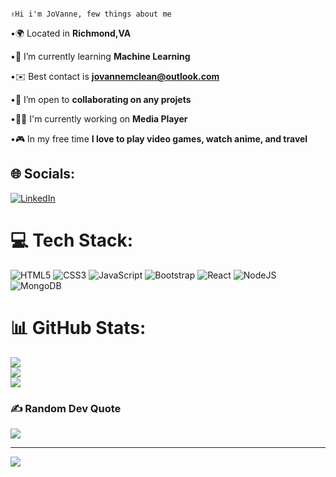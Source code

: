                                                                           ✌️Hi i'm JoVanne, few things about me    
                                             

•🌍 Located in **Richmond,VA**

•🧠 I’m currently learning **Machine Learning**

•✉️ Best contact is **jovannemclean@outlook.com**

•🤝 I’m open to **collaborating on any projets**

•🧑‍💻 I'm currently working on **Media Player**

•🎮 In my free time **I love to play video games, watch anime, and travel**


## 🌐 Socials:
[![LinkedIn](https://img.shields.io/badge/LinkedIn-%230077B5.svg?logo=linkedin&logoColor=white)](https://linkedin.com/in/https://www.linkedin.com/in/jovanne-mclean/) 

# 💻 Tech Stack:
![HTML5](https://img.shields.io/badge/html5-%23E34F26.svg?style=for-the-badge&logo=html5&logoColor=white) ![CSS3](https://img.shields.io/badge/css3-%231572B6.svg?style=for-the-badge&logo=css3&logoColor=white) ![JavaScript](https://img.shields.io/badge/javascript-%23323330.svg?style=for-the-badge&logo=javascript&logoColor=%23F7DF1E) ![Bootstrap](https://img.shields.io/badge/bootstrap-%23563D7C.svg?style=for-the-badge&logo=bootstrap&logoColor=white) ![React](https://img.shields.io/badge/react-%2320232a.svg?style=for-the-badge&logo=react&logoColor=%2361DAFB) ![NodeJS](https://img.shields.io/badge/node.js-6DA55F?style=for-the-badge&logo=node.js&logoColor=white) ![MongoDB](https://img.shields.io/badge/MongoDB-%234ea94b.svg?style=for-the-badge&logo=mongodb&logoColor=white)
# 📊 GitHub Stats:
![](https://github-readme-stats.vercel.app/api?username=jovannemclean&theme=dark&hide_border=false&include_all_commits=true&count_private=true)<br/>
![](https://github-readme-streak-stats.herokuapp.com/?user=jovannemclean&theme=dark&hide_border=false)<br/>
![](https://github-readme-stats.vercel.app/api/top-langs/?username=jovannemclean&theme=dark&hide_border=false&include_all_commits=true&count_private=true&layout=compact)

### ✍️ Random Dev Quote
![](https://quotes-github-readme.vercel.app/api?type=horizontal&theme=dark)

---
[![](https://visitcount.itsvg.in/api?id=jovannemclean&icon=0&color=0)](https://visitcount.itsvg.in)

<!-- Proudly created with GPRM ( https://gprm.itsvg.in ) -->
